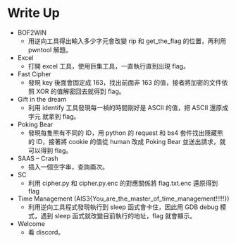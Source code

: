 # Write Up

- BOF2WIN
    - 用逆向工具得出輸入多少字元會改變 rip 和 get_the_flag 的位置，再利用
pwntool 解題。
- Excel
    - 打開 excel 工具，使用巨集工具，一直執行直到出現 flag。
- Fast Cipher 
    - 發現 key 後面會固定成 163，找出前面非 163 的值，接者將加密的文件依照
XOR 的值解密回去就得到 flag。
- Gift in the dream
    - 利用 identify 工具發現每一禎的時間剛好是 ASCII 的值，把 ASCII 還原成字元
就拿到 flag。
- Poking Bear
    - 發現每隻熊有不同的 ID，用 python 的 request 和 bs4 套件找出隱藏熊的
ID，接著將 cookie 的值從 human 改成 Poking Bear 並送出請求，就可以得到
flag。
- SAAS – Crash
    - 插入一個空字串，查詢兩次。
- SC
    - 利用 cipher.py 和 cipher.py.enc 的對應關係將 flag.txt.enc 還原得到 flag
- Time Management (AIS3{You_are_the_master_of_time_management!!!!!})
    - 利用逆向工具程式發現執行到 sleep 函式會卡住，因此用 GDB debug 模式，遇到 sleep 函式就改變目前執行的地址，flag 就會顯示。
- Welcome
    - 看 discord。